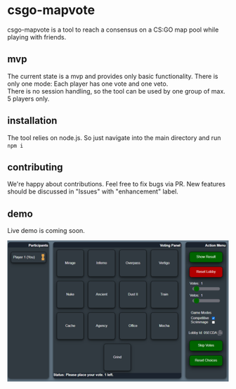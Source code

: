 # csgo-mapvote
csgo-mapvote is a tool to reach a consensus on a CS:GO map pool while playing with friends.

## mvp
The current state is a mvp and provides only basic functionality. There is only one mode: Each player has one vote and one veto.  
There is no session handling, so the tool can be used by one group of max. 5 players only.

## installation
The tool relies on node.js. So just navigate into the main directory and run ```npm i```

## contributing
We're happy about contributions. Feel free to fix bugs via PR. New features should be discussed in "Issues" with "enhancement" label.

## demo
Live demo is coming soon.

![screenshot](https://github.com/error401de/csgo-mapvote/blob/master/docu/screenshot.png?raw=true)
